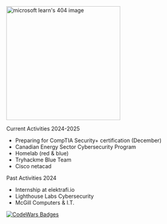<!--[![Github](https://img.shields.io/badge/-Github-000?style=flat&logo=Github&logoColor=white)](https://github.com//FredericGariepy)-->
<!--[![Linkedin](https://img.shields.io/badge/-LinkedIn-blue?style=flat&logo=Linkedin&logoColor=white)](https://www.linkedin.com/in/fredisgood/)-->
<!--[![Instagram](https://img.shields.io/badge/-Instagram-c13584?style=flat&labelColor=c13584&logo=instagram&logoColor=white)](https://www.instagram.com/world2fred/)-->
<!--[![Gmail](https://img.shields.io/badge/-Gmail-c14438?style=flat&logo=Gmail&logoColor=white)](mailto:frederic.czk@gmail.com)-->
<img src="https://learn.microsoft.com/en-us/media/learn/not-found/learn-not-found-dark-mode.png?branch=main" alt="microsoft learn's 404 image" width="300" />

Current Activities 2024-2025
- Preparing for CompTIA Security+ certification (December)
- Canadian Energy Sector Cybersecurity Program
- Homelab (red & blue)
- Tryhackme Blue Team
- Cisco netacad

Past Activities 2024
- Internship at elektrafi.io
- Lighthouse Labs Cybersecurity
- McGill Computers & I.T.


[![CodeWars Badges](https://www.codewars.com/users/fredy_codes/badges/small)](https://www.codewars.com/users/fredy_codes)

<!-- <p><img src="https://github-readme-stats.vercel.app/api/top-langs?username=fredericgariepy&show_icons=true&locale=en&layout=compact" alt="fredericgariepy" /></p> -->
